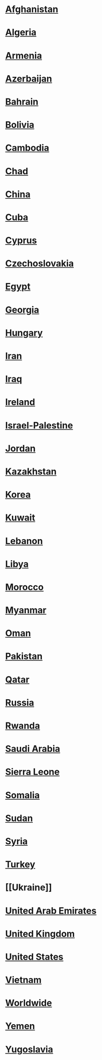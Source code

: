 # [Afghanistan](Afghanistan)  
# [Algeria](Algeria)  
# [Armenia](Armenia)  
# [Azerbaijan](Azerbaijan)  
# [Bahrain](Bahrain)  
# [Bolivia](Bolivia)  
# [Cambodia](Cambodia)  
# [Chad](Chad)  
# [China](China)  
# [Cuba](Cuba)  
# [Cyprus](Cyprus)  
# [Czechoslovakia](Czechoslovakia)  
# [Egypt](Egypt)  
# [Georgia](Georgia)  
# [Hungary](Hungary)  
# [Iran](Iran)  
# [Iraq](Iraq)  
# [Ireland](Ireland)    
# [Israel-Palestine](Israel-Palestine)  
# [Jordan](Jordan)  
# [Kazakhstan](Kazakhstan)  
# [Korea](Korea)  
# [Kuwait](Kuwait)  
# [Lebanon](Lebanon)  
# [Libya](Libya)  
# [Morocco](Morocco)  
# [Myanmar](Myanmar)  
# [Oman](Oman)  
# [Pakistan](Pakistan)  
# [Qatar](Qatar)  
# [Russia](Russia)  
# [Rwanda](Rwanda)  
# [Saudi Arabia](Saudi%20Arabia)  
# [Sierra Leone](Sierra%20Leone)  
# [Somalia](Somalia)  
# [Sudan](Sudan)  
# [Syria](Syria)  
# [Turkey](Turkey)  
# [[Ukraine]]
# [United Arab Emirates](United%20Arab%20Emirates)  
# [United Kingdom](United%20Kingdom)  
# [United States](United%20States)  
# [Vietnam](Vietnam)  
# [Worldwide](Worldwide)  
# [Yemen](Yemen)  
# [Yugoslavia](Yugoslavia)  